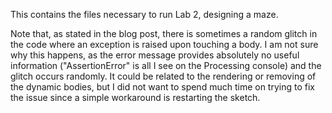 This contains the files necessary to run Lab 2, designing a maze.

Note that, as stated in the blog post, there is sometimes a random glitch in the code where an exception is raised upon touching a body. I am not sure why this happens, as the error message provides absolutely no useful information ("AssertionError" is all I see on the Processing console) and the glitch occurs randomly. It could be related to the rendering or removing of the dynamic bodies, but I did not want to spend much time on trying to fix the issue since a simple workaround is restarting the sketch.
